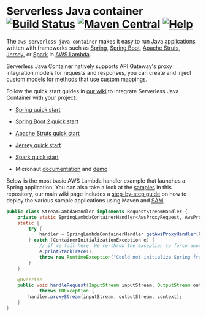 # Serverless Java container [![Build Status](https://github.com/awslabs/aws-serverless-java-container/workflows/Continuous%20Integration/badge.svg)](https://github.com/awslabs/aws-serverless-java-container/actions) [![Maven Central](https://maven-badges.herokuapp.com/maven-central/com.amazonaws.serverless/aws-serverless-java-container/badge.svg)](https://maven-badges.herokuapp.com/maven-central/com.amazonaws.serverless/aws-serverless-java-container) [![Help](http://img.shields.io/badge/help-gitter-E91E63.svg?style=flat-square)](https://gitter.im/awslabs/aws-serverless-java-container)
The `aws-serverless-java-container` makes it easy to run Java applications written with frameworks such as [Spring](https://spring.io/), [Spring Boot](https://projects.spring.io/spring-boot/), [Apache Struts](http://struts.apache.org/), [Jersey](https://jersey.java.net/), or [Spark](http://sparkjava.com/) in [AWS Lambda](https://aws.amazon.com/lambda/).

Serverless Java Container natively supports API Gateway's proxy integration models for requests and responses, you can create and inject custom models for methods that use custom mappings.

Follow the quick start guides in [our wiki](https://github.com/awslabs/aws-serverless-java-container/wiki) to integrate Serverless Java Container with your project:
* [Spring quick start](https://github.com/awslabs/aws-serverless-java-container/wiki/Quick-start---Spring)
* [Spring Boot 2 quick start](https://github.com/awslabs/aws-serverless-java-container/wiki/Quick-start---Spring-Boot2)
* [Apache Struts quick start](https://github.com/awslabs/aws-serverless-java-container/wiki/Quick-start---Struts)
* [Jersey quick start](https://github.com/awslabs/aws-serverless-java-container/wiki/Quick-start---Jersey)
* [Spark quick start](https://github.com/awslabs/aws-serverless-java-container/wiki/Quick-start---Spark)

* Micronaut [documentation](https://guides.micronaut.io/micronaut-function-aws-lambda/guide/index.html) and [demo](https://github.com/awslabs/aws-serverless-java-container/tree/master/samples/micronaut/pet-store)   

Below is the most basic AWS Lambda handler example that launches a Spring application. You can also take a look at the [samples](https://github.com/awslabs/aws-serverless-java-container/tree/master/samples) in this repository, our main wiki page includes a [step-by-step guide](https://github.com/awslabs/aws-serverless-java-container/wiki#deploying-the-sample-applications) on how to deploy the various sample applications using Maven and [SAM](https://github.com/awslabs/serverless-application-model). 

```java
public class StreamLambdaHandler implements RequestStreamHandler {
    private static SpringLambdaContainerHandler<AwsProxyRequest, AwsProxyResponse> handler;
    static {
        try {
            handler = SpringLambdaContainerHandler.getAwsProxyHandler(PetStoreSpringAppConfig.class);
        } catch (ContainerInitializationException e) {
            // if we fail here. We re-throw the exception to force another cold start
            e.printStackTrace();
            throw new RuntimeException("Could not initialize Spring framework", e);
        }
    }

    @Override
    public void handleRequest(InputStream inputStream, OutputStream outputStream, Context context)
            throws IOException {
        handler.proxyStream(inputStream, outputStream, context);
    }
}
``` 

